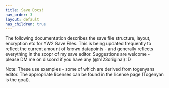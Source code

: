 ```yaml
---
title: Save Docs!
nav_order: 3
layout: default
has_children: true
---
```


The following documentation describes the save file structure, layout, encryption etc for YW2 Save Files. This is being updated frequently to reflect the current amount of *known* datapoints - and generally reflects everything in the scopr of my save editor. Suggestions are welcome - please DM me on discord if you have any (@n123original) :D

Note: These use examples - some of which are derived from togenyans editor. The appropriate licenses can be found in the license page (Togenyan is the goat).

